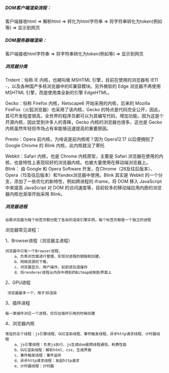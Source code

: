 ##### DOM客户端渲染流程：

   客户端接收html => 解析html => 转化为html字符串 => 将字符串转化为token(例如<span>等) => 显示到网页
    
##### DOM服务器端渲染：

   客户端接收html字符串 => 将字符串转化为token(例如<span>等) => 显示到网页
    
##### 浏览器分类

   Trident：俗称 IE 内核，也被叫做 MSHTML 引擎，目前在使用的浏览器有 IE11 -，以及各种国产多核浏览器中的IE兼容模块。另外微软的 Edge 浏览器不再使用 MSHTML 引擎，而是使用类全新的引擎 EdgeHTML。
   
   Gecko：俗称 Firefox 内核，Netscape6 开始采用的内核，后来的 Mozilla FireFox（火狐浏览器）也采用了该内核，Gecko 的特点是代码完全公开，因此，其可开发程度很高，全世界的程序员都可以为其编写代码，增加功能。因为这是个开源内核，因此受到许多人的青睐，Gecko 内核的浏览器也很多，这也是 Gecko 内核虽然年轻但市场占有率能够迅速提高的重要原因。
   
   Presto：Opera 前内核，为啥说是前内核呢？因为 Opera12.17 以后便拥抱了 Google Chrome 的 Blink 内核，此内核就没了寄托
   
   Webkit：Safari 内核，也是 Chrome 内核原型，主要是 Safari  浏览器在使用的内核，也是特性上表现较好的浏览器内核。也被大量使用在移动端浏览器上。    Blink： 由 Google 和 Opera Software 开发，在Chrome（28及往后版本）、Opera（15及往后版本）和Yandex浏览器中使用。Blink 其实是 Webkit 的一个分支，添加了一些优化的新特性，例如跨进程的 iframe，将 DOM 移入 JavaScript 中来提高 JavaScript 对 DOM 的访问速度等，目前较多的移动端应用内嵌的浏览器内核也渐渐开始采用 Blink。

##### 浏览器进程

    谷歌浏览器为每个标签页都分配了各自的渲染引擎实例，每个标签页都是一个独立的进程

   浏览器常见进程：
   
   1、Browser进程（浏览器主进程）
   
    浏览器中只有一个Browser进程，
        a、负责对页面进行管理，实现对进程的销毁和创建，
        b、网络资源的下载，
        c、浏览器显示、用户操作，如前进后退操作 
        d、将renderer进程从内存中得到的Bitmap绘制到界面上
        
   2、GPU进程    
   
     浏览器最多一个，用于3D渲染
     
   3、插件进程
    
    每一类插件对应一个进程，仅仅在插件引用的时候创建
    
   4、浏览器内核
   
    常驻的五个线程：js引擎线程、GUI渲染线程、事件触发线程、异步http请求线程、计时器线程
        a、js引擎线程：负责js执行，js生成dom是跨线程通信，耗费性能
        b、GUI渲染线程：解析html、css，生成界面
        c、事件触发线程：事件监听
        d、异步http请求线程：发起http请求
        e、计时器线程：计时器